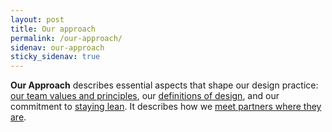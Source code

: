 ```yaml
---
layout: post
title: Our approach
permalink: /our-approach/
sidenav: our-approach
sticky_sidenav: true
---
```


**Our Approach** describes essential aspects that shape our design practice: [our team values and principles]({{site.baseurl}}/our-approach/values-and-principles), our [definitions of design]({{site.baseurl}}/our-approach/defining-design), and our commitment to [staying lean]({{site.baseurl}}/our-approach/stay-lean). It describes how we [meet partners where they are]({{site.baseurl}}/our-approach/meet-partners-where-they-are).
